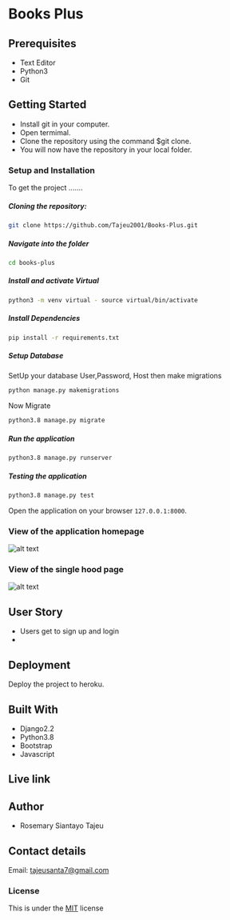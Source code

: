 # Books Plus




## Prerequisites

* Text Editor
* Python3
* Git

## Getting Started

* Install git in your computer.
* Open termimal.
* Clone the repository using the command $git clone.
* You will now have the repository in your local folder.


### Setup and Installation  
To get the project .......    
##### Cloning the repository:  
 ```bash 
git clone https://github.com/Tajeu2001/Books-Plus.git
```
##### Navigate into the folder 
 ```bash 
cd books-plus
```
##### Install and activate Virtual  
 ```bash 
python3 -m venv virtual - source virtual/bin/activate  
```  
##### Install Dependencies  
 ```bash 
pip install -r requirements.txt 
```  
##### Setup Database  
SetUp your database User,Password, Host then make migrations
 ```bash 
python manage.py makemigrations
 ``` 
 Now Migrate  
 ```bash 
python3.8 manage.py migrate 
```
##### Run the application  
 ```bash 
python3.8 manage.py runserver 
```  
##### Testing the application  
 ```bash 
python3.8 manage.py test 
```
Open the application on your browser `127.0.0.1:8000`.  

### View of the application homepage

![alt text]()

### View of the single hood page


![alt text]()

## User Story

* Users get to sign up and login
* 


## Deployment

Deploy the project to heroku.

## Built With

* Django2.2
* Python3.8
* Bootstrap
* Javascript

## Live link




## Author

* Rosemary Siantayo Tajeu

## Contact details
Email: tajeusanta7@gmail.com

### License
This is under the [MIT](LICENSE) license 